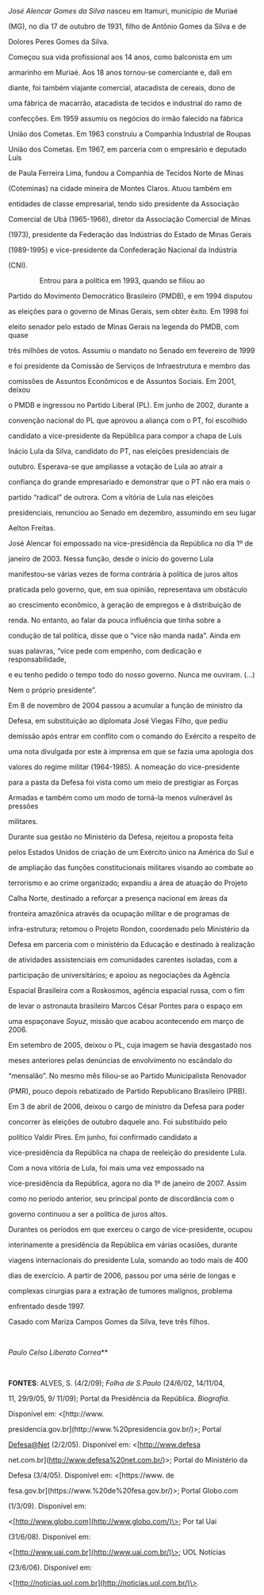 

 



*José Alencar Gomes da Silva* nasceu em Itamuri, município de Muriaé

(MG), no dia 17 de outubro de 1931, filho de Antônio Gomes da Silva e de

Dolores Peres Gomes da Silva.



Começou sua vida profissional aos 14 anos, como balconista em um

armarinho em Muriaé. Aos 18 anos tornou-se comerciante e, dali em

diante, foi também viajante comercial, atacadista de cereais, dono de

uma fábrica de macarrão, atacadista de tecidos e industrial do ramo de

confecções. Em 1959 assumiu os negócios do irmão falecido na fábrica

União dos Cometas. Em 1963 construiu a Companhia Industrial de Roupas

União dos Cometas. Em 1967, em parceria com o empresário e deputado Luís

de Paula Ferreira Lima, fundou a Companhia de Tecidos Norte de Minas

(Coteminas) na cidade mineira de Montes Claros. Atuou também em

entidades de classe empresarial, tendo sido presidente da Associação

Comercial de Ubá (1965-1966), diretor da Associação Comercial de Minas

(1973), presidente da Federação das Indústrias do Estado de Minas Gerais

(1989-1995) e vice-presidente da Confederação Nacional da Indústria

(CNI).



                Entrou para a política em 1993, quando se filiou ao

Partido do Movimento Democrático Brasileiro (PMDB), e em 1994 disputou

as eleições para o governo de Minas Gerais, sem obter êxito. Em 1998 foi

eleito senador pelo estado de Minas Gerais na legenda do PMDB, com quase

três milhões de votos. Assumiu o mandato no Senado em fevereiro de 1999

e foi presidente da Comissão de Serviços de Infraestrutura e membro das

comissões de Assuntos Econômicos e de Assuntos Sociais. Em 2001, deixou

o PMDB e ingressou no Partido Liberal (PL). Em junho de 2002, durante a

convenção nacional do PL que aprovou a aliança com o PT, foi escolhido

candidato a vice-presidente da República para compor a chapa de Luís

Inácio Lula da Silva, candidato do PT, nas eleições presidenciais de

outubro. Esperava-se que ampliasse a votação de Lula ao atrair a

confiança do grande empresariado e demonstrar que o PT não era mais o

partido “radical” de outrora. Com a vitória de Lula nas eleições

presidenciais, renunciou ao Senado em dezembro, assumindo em seu lugar

Aelton Freitas.



José Alencar foi empossado na vice-presidência da República no dia 1º de

janeiro de 2003. Nessa função, desde o início do governo Lula

manifestou-se várias vezes de forma contrária à política de juros altos

praticada pelo governo, que, em sua opinião, representava um obstáculo

ao crescimento econômico, à geração de empregos e à distribuição de

renda. No entanto, ao falar da pouca influência que tinha sobre a

condução de tal política, disse que o “vice não manda nada”. Ainda em

suas palavras, “vice pede com empenho, com dedicação e responsabilidade,

e eu tenho pedido o tempo todo do nosso governo. Nunca me ouviram. (...)

Nem o próprio presidente”.



Em 8 de novembro de 2004 passou a acumular a função de ministro da

Defesa, em substituição ao diplomata José Viegas Filho, que pediu

demissão após entrar em conflito com o comando do Exército a respeito de

uma nota divulgada por este à imprensa em que se fazia uma apologia dos

valores do regime militar (1964-1985). A nomeação do vice-presidente

para a pasta da Defesa foi vista como um meio de prestigiar as Forças

Armadas e também como um modo de torná-la menos vulnerável às pressões

militares.



Durante sua gestão no Ministério da Defesa, rejeitou a proposta feita

pelos Estados Unidos de criação de um Exército único na América do Sul e

de ampliação das funções constitucionais militares visando ao combate ao

terrorismo e ao crime organizado; expandiu a área de atuação do Projeto

Calha Norte, destinado a reforçar a presença nacional em áreas da

fronteira amazônica através da ocupação militar e de programas de

infra-estrutura; retomou o Projeto Rondon, coordenado pelo Ministério da

Defesa em parceria com o ministério da Educação e destinado à realização

de atividades assistenciais em comunidades carentes isoladas, com a

participação de universitários; e apoiou as negociações da Agência

Espacial Brasileira com a Roskosmos, agência espacial russa, com o fim

de levar o astronauta brasileiro Marcos César Pontes para o espaço em

uma espaçonave *Soyuz*, missão que acabou acontecendo em março de 2006.



Em setembro de 2005, deixou o PL, cuja imagem se havia desgastado nos

meses anteriores pelas denúncias de envolvimento no escândalo do

“mensalão”. No mesmo mês filiou-se ao Partido Municipalista Renovador

(PMR), pouco depois rebatizado de Partido Republicano Brasileiro (PRB).

Em 3 de abril de 2006, deixou o cargo de ministro da Defesa para poder

concorrer às eleições de outubro daquele ano. Foi substituído pelo

político Valdir Pires. Em junho, foi confirmado candidato a

vice-presidência da República na chapa de reeleição do presidente Lula.

Com a nova vitória de Lula, foi mais uma vez empossado na

vice-presidência da República, agora no dia 1º de janeiro de 2007. Assim

como no período anterior, seu principal ponto de discordância com o

governo continuou a ser a política de juros altos.



Durantes os períodos em que exerceu o cargo de vice-presidente, ocupou

interinamente a presidência da República em várias ocasiões, durante

viagens internacionais do presidente Lula, somando ao todo mais de 400

dias de exercício. A partir de 2006, passou por uma série de longas e

complexas cirurgias para a extração de tumores malignos, problema

enfrentado desde 1997.



Casado com Mariza Campos Gomes da Silva, teve três filhos.



 



*Paulo Celso Liberato Correa***



 



**FONTES**: ALVES, S. (4/2/09); *Folha de S.Paulo* (24/6/02, 14/11/04,

11, 29/9/05, 9/ 11/09); Portal da Presidência da República. *Biografia*.

Disponível em: \<[http://www.

presidencia.gov.br](http://www.%20presidencia.gov.br/)\>; Portal

<Defesa@Net> (2/2/05). Disponível em: \<[http://www.defesa

net.com.br](http://www.defesa%20net.com.br/)\>; Portal do Ministério da

Defesa (3/4/05). Disponível em: \<[https://www. de

fesa.gov.br](https://www.%20de%20fesa.gov.br/)\>; Portal Globo.com

(1/3/09). Disponível em:

\<[http://www.globo.com](http://www.globo.com/)\>; Por tal Uai

(31/6/08). Disponível em:

\<[http://www.uai.com.br](http://www.uai.com.br/)\>; UOL Notícias

(23/6/06). Disponível em:

\<[http://noticias.uol.com.br](http://noticias.uol.com.br/)\>.



 



 



 



 



 



 



 



 



 

